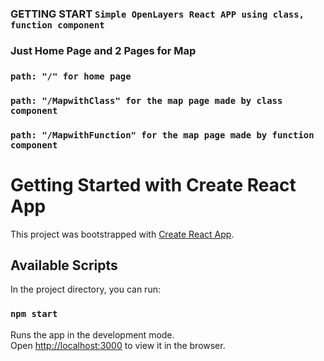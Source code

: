 ### GETTING START `Simple OpenLayers React APP using class, function component` 
### Just Home Page and 2 Pages for Map
### `path: "/" for home page`
### `path: "/MapwithClass" for the map page made by class component`
### `path: "/MapwithFunction" for the map page made by function component` 

# Getting Started with Create React App

This project was bootstrapped with [Create React App](https://github.com/facebook/create-react-app).

## Available Scripts

In the project directory, you can run:

### `npm start`

Runs the app in the development mode.\
Open [http://localhost:3000](http://localhost:3000) to view it in the browser.


